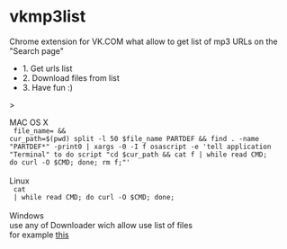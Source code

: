 # vkmp3list
Chrome extension for VK.COM what allow to get list of mp3 URLs on the "Search page"

<ul>
	<li>1. Get urls list</li>
	<li>2. Download files from list</li>
	<li>3. Have fun :)</li>
</ul>>

MAC OS X<br>
<code>
file_name=<FILE NAME HERE> && cur_path=$(pwd) split -l 50 $file_name PARTDEF && find . -name "PARTDEF*" -print0 | xargs -0 -I f osascript -e 'tell application "Terminal" to do script "cd $cur_path && cat f | while read CMD; do curl -O $CMD; done; rm f;"' 
</code>
<br><br>Linux<br>
<code>
cat <FILE NAME HERE> | while read CMD; do curl -O $CMD; done;
</code>
<br><br>Windows<br> 
use any of Downloader  wich allow use list of files<br>
for example <a href="http://www.leniel.net/2010/07/automate-batch-download-mass-list-urls.html#sthash.67UnYwuv.dpbs">this</a>